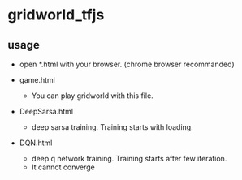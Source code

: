 # gridworld_tfjs


## usage

* open *.html with your browser. (chrome browser recommanded)

* game.html
  * You can play gridworld with this file.
* DeepSarsa.html
  * deep sarsa training. Training starts with loading. 
* DQN.html
  * deep q network training. Training starts after few iteration.
  * It cannot converge